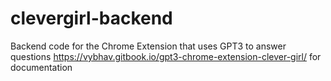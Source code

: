 # clevergirl-backend
Backend code for the Chrome Extension that uses GPT3 to answer questions
https://vybhav.gitbook.io/gpt3-chrome-extension-clever-girl/ for documentation
